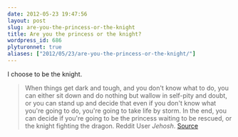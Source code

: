 ```yaml
---
date: 2012-05-23 19:47:56
layout: post
slug: are-you-the-princess-or-the-knight
title: Are you the princess or the knight?
wordpress_id: 686
plyturonnet: true
aliases: ["2012/05/23/are-you-the-princess-or-the-knight/"]
---
```


I choose to be the knight.



> When things get dark and tough, and you don't know what to do, you can either sit down and do nothing but wallow in self-pity and doubt, or you can stand up and decide that even if you don't know what you're going to do, you're going to take life by storm. In the end, you can decide if you're going to be the princess waiting to be rescued, or the knight fighting the dragon.
Reddit User _Jehosh_. [Source](http://www.reddit.com/r/GetMotivated/comments/u1fq7/i_had_a_realization_today_that_i_shared_on/)



